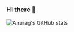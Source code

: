 ### Hi there 👋

![Anurag's GitHub stats](https://github-readme-stats.vercel.app/api?ppudodo1=anuraghazra&theme=tokyonight&show_icons=true)
